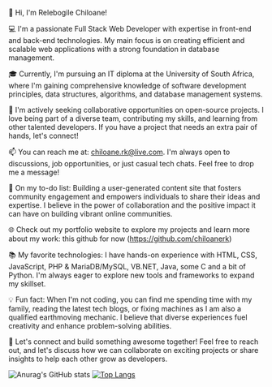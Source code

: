 👋 Hi, I'm Relebogile Chiloane! 

💻 I'm a passionate Full Stack Web Developer with expertise in front-end and back-end technologies. My main focus is on creating efficient and scalable web applications with a strong foundation in database management.

🎓 Currently, I'm pursuing an IT diploma at the University of South Africa, where I'm gaining comprehensive knowledge of software development principles, data structures, algorithms, and database management systems.

🌟 I'm actively seeking collaborative opportunities on open-source projects. I love being part of a diverse team, contributing my skills, and learning from other talented developers. If you have a project that needs an extra pair of hands, let's connect!

📫 You can reach me at: chiloane.rk@live.com. I'm always open to discussions, job opportunities, or just casual tech chats. Feel free to drop me a message!

🚀 On my to-do list: Building a user-generated content site that fosters community engagement and empowers individuals to share their ideas and expertise. I believe in the power of collaboration and the positive impact it can have on building vibrant online communities.

🌐 Check out my portfolio website to explore my projects and learn more about my work: this github for now (https://github.com/chiloanerk)

📚 My favorite technologies: I have hands-on experience with HTML, CSS, JavaScript, PHP & MariaDB/MySQL, VB.NET, Java, some C and a bit of Python. I'm always eager to explore new tools and frameworks to expand my skillset.

💡 Fun fact: When I'm not coding, you can find me spending time with my family, reading the latest tech blogs, or fixing machines as I am also a qualified earthmoving mechanic. I believe that diverse experiences fuel creativity and enhance problem-solving abilities.

🌈 Let's connect and build something awesome together! Feel free to reach out, and let's discuss how we can collaborate on exciting projects or share insights to help each other grow as developers.

![Anurag's GitHub stats](https://github-readme-stats.vercel.app/api?username=chiloanerk&count_private=true&hide=stars)
[![Top Langs](https://github-readme-stats.vercel.app/api/top-langs/?username=chiloanerk)](https://github.com/anuraghazra/github-readme-stats)
